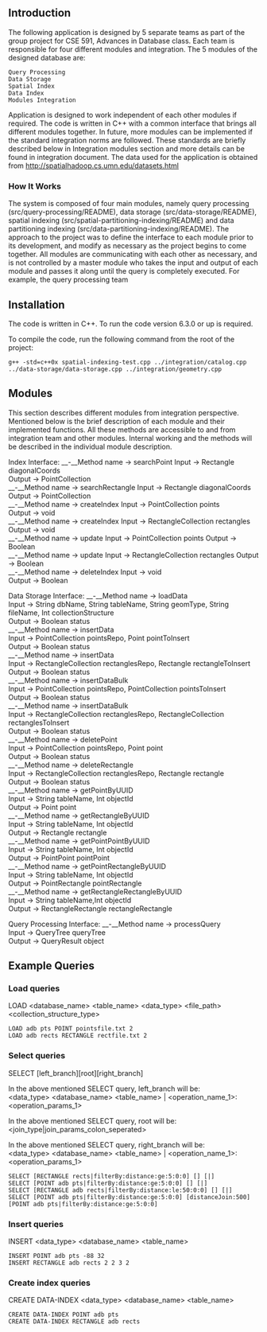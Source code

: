 ## Introduction
The following application is designed by 5 separate teams as part of the group project for CSE 591, Advances in Database class. Each team is responsible for four different modules and integration. The 5 modules of the designed database are:
```bashp
Query Processing
Data Storage
Spatial Index
Data Index
Modules Integration
```
Application is designed to work independent of each other modules if required. The code is written in C++ with a common interface that brings all different modules together. In future, more modules can be implemented if the standard integration norms are followed. These standards are briefly described below in Integration modules section and more details can be found in integration document.
The data used for the application is obtained from http://spatialhadoop.cs.umn.edu/datasets.html

### How It Works
The system is composed of four main modules, namely query processing (src/query-processing/README), data storage (src/data-storage/README), spatial indexing (src/spatial-partitioning-indexing/README) and data partitioning indexing (src/data-partitioning-indexing/README). The approach to the project was to define the interface to each module prior to its development, and modify as necessary as the project begins to come together. 
All modules are communicating with each other as necessary, and is not controlled by a master module who takes the input and output of each module and passes it along until the query is completely executed. For example, the query processing team 

## Installation
The code is written in C++. To run the code version 6.3.0 or up is required. 

To compile the code, run the following command from the root of the project:
```bashp
g++ -std=c++0x spatial-indexing-test.cpp ../integration/catalog.cpp ../data-storage/data-storage.cpp ../integration/geometry.cpp
```

## Modules
This section describes different modules from integration perspective. Mentioned below is the brief description of each module and their implemented functions. All these methods are accessible to and from integration team and other modules. Internal working and the methods will be described in the individual module description. 

Index Interface:
__-__Method name -> searchPoint 
		Input -> Rectangle diagonalCoords  
		Output -> PointCollection  
__-__Method name -> searchRectangle 
		Input -> Rectangle diagonalCoords  
		Output -> PointCollection  
__-__Method name -> createIndex 
		Input -> PointCollection points  
		Output -> void  
__-__Method name -> createIndex 
		Input -> RectangleCollection rectangles 
		Output -> void  
__-__Method name -> update 
		Input -> PointCollection points 
		Output -> Boolean  
__-__Method name -> update 
		Input -> RectangleCollection rectangles 
		Output -> Boolean  
__-__Method name -> deleteIndex 
		Input -> void  
		Output -> Boolean  

Data Storage Interface:
__-__Method name -> loadData   
		Input -> String dbName, String tableName, String geomType, String fileName, Int collectionStructure    
		Output -> Boolean status   
__-__Method name -> insertData  
		Input -> PointCollection pointsRepo, Point pointToInsert    
		Output -> Boolean status   
__-__Method name -> insertData  
		Input -> RectangleCollection rectanglesRepo, Rectangle rectangleToInsert  
		Output -> Boolean status  
__-__Method name -> insertDataBulk  
		Input -> PointCollection pointsRepo, PointCollection pointsToInsert  
		Output -> Boolean status   
__-__Method name -> insertDataBulk  
		Input -> RectangleCollection rectanglesRepo, RectangleCollection rectanglesToInsert   
		Output -> Boolean status   
__-__Method name -> deletePoint  
		Input -> PointCollection pointsRepo, Point point  
		Output -> Boolean status  
__-__Method name -> deleteRectangle  
		Input -> RectangleCollection rectanglesRepo, Rectangle rectangle  
		Output -> Boolean status  
__-__Method name -> getPointByUUID  
		Input -> String tableName, Int objectId  
		Output -> Point point  
__-__Method name -> getRectangleByUUID  
		Input -> String tableName, Int objectId  
		Output -> Rectangle rectangle  
__-__Method name -> getPointPointByUUID  
		Input -> String tableName, Int objectId  
		Output -> PointPoint pointPoint  
__-__Method name -> getPointRectangleByUUID  
		Input -> String tableName, Int objectId  
		Output -> PointRectangle pointRectangle  
__-__Method name -> getRectangleRectangleByUUID  
		Input -> String tableName,Int objectId  
		Output -> RectangleRectangle rectangleRectangle  

Query Processing Interface:
__-__Method name -> processQuery  
		Input -> QueryTree queryTree  
		Output -> QueryResult object  

## Example Queries
### Load queries
LOAD <database_name> <table_name> <data_type> <file_path> <collection_structure_type>
```
LOAD adb pts POINT pointsfile.txt 2
LOAD adb rects RECTANGLE rectfile.txt 2
```

### Select queries
SELECT [left_branch][root][right_branch]

In the above mentioned SELECT query, left_branch will be:  
<data_type> <database_name> <table_name> | <operation_name_1>:<operation_params_1>

In the above mentioned SELECT query, root will be:  
<join_type|join_params_colon_seperated>

In the above mentioned SELECT query, right_branch will be:  
<data_type> <database_name> <table_name> | <operation_name_1>:<operation_params_1>

```
SELECT [RECTANGLE rects|filterBy:distance:ge:5:0:0] [] [|]
SELECT [POINT adb pts|filterBy:distance:ge:5:0:0] [] [|]
SELECT [RECTANGLE adb rects|filterBy:distance:le:50:0:0] [] [|]
SELECT [POINT adb pts|filterBy:distance:ge:5:0:0] [distanceJoin:500] [POINT adb pts|filterBy:distance:ge:5:0:0]
```

### Insert queries
INSERT <data_type> <database_name> <table_name> <param>
```
INSERT POINT adb pts -88 32
INSERT RECTANGLE adb rects 2 2 3 2
```

### Create index queries
CREATE DATA-INDEX <data_type> <database_name> <table_name>
```
CREATE DATA-INDEX POINT adb pts
CREATE DATA-INDEX RECTANGLE adb rects
```